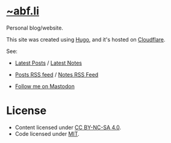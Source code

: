 # [~abf.li](https://abf.li/)

Personal blog/website. 

This site was created using [Hugo](https://gohugo.io/), and it's hosted on [Cloudflare](https://pages.cloudflare.com/).

See:

* [Latest Posts](https://abf.li/) / [Latest Notes](https://abf.li/notes)

* [Posts RSS feed](https://abf.li/feed.xml) / [Notes RSS Feed](https://abf.li/notes.xml)

* [Follow me on Mastodon](https://mas.to/@abf)

# License

* Content licensed under [CC BY-NC-SA 4.0](https://creativecommons.org/licenses/by-nc-sa/4.0/).
* Code licensed under [MIT](https://github.com/a-franca/website/raw/main/LICENSE).
